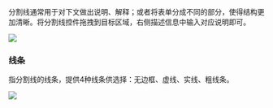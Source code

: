 分割线通常用于对下文做出说明、解释；或者将表单分成不同的部分，使得结构更加清晰。将分割线控件拖拽到目标区域，右侧描述信息中输入对应说明即可。

![](../img/6-1-7i1.png)


### 线条
指分割线的线条，提供4种线条供选择：无边框、虚线、实线、粗线条。

![](../img/6-1-7i2.gif)






